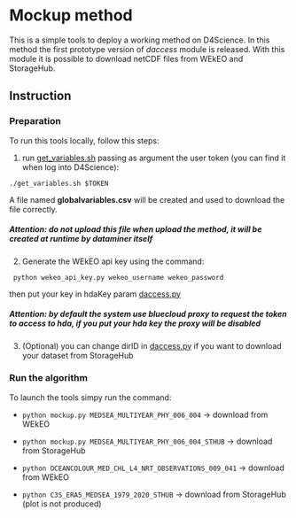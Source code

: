 # Mockup method

This is a simple tools to deploy a working method on D4Science.
In this method the first  prototype version of *daccess* module is released.
With this module it is possible to download netCDF files from WEkEO and StorageHub.

## Instruction

### Preparation
To run this tools locally, follow this steps:
1. run  [get_variables.sh](./get_globalvariables.sh) passing as 
argument the user token (you can find it when log into D4Science):

`./get_variables.sh $TOKEN`

A file named **globalvariables.csv** will be created and used to download the file correctly.
##### Attention: do not upload this file when upload the method, it will be created at runtime by dataminer itself


2. Generate the WEkEO api key using the command:

` python wekeo_api_key.py wekeo_username wekeo_password`

then put your key in hdaKey param [daccess.py](./download/daccess.py)

##### Attention: by default the system use bluecloud proxy to request the token to access to hda, if you put your hda key the proxy will be disabled

3. (Optional) you can change dirID in  [daccess.py](./download/daccess.py) if you want
to download your dataset from StorageHub


### Run the algorithm
To launch the tools simpy run the command:


- `python mockup.py MEDSEA_MULTIYEAR_PHY_006_004` -> download from WEkEO

- `python mockup.py MEDSEA_MULTIYEAR_PHY_006_004_STHUB` -> download from StorageHub

- `python OCEANCOLOUR_MED_CHL_L4_NRT_OBSERVATIONS_009_041` -> download from WEkEO

- `python C3S_ERA5_MEDSEA_1979_2020_STHUB` -> download from StorageHub (plot is not produced)
